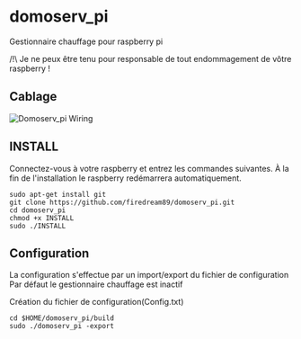# domoserv_pi
Gestionnaire chauffage pour raspberry pi

/!\ Je ne peux être tenu pour responsable de tout endommagement de vôtre raspberry !

## Cablage
![Domoserv_pi Wiring](https://i.postimg.cc/rpbB0h7N/domoserv-pi-wiring.png)

## INSTALL
Connectez-vous à votre raspberry et entrez les commandes suivantes.
À la fin de l'installation le raspberry redémarrera automatiquement.
```
sudo apt-get install git
git clone https://github.com/firedream89/domoserv_pi.git
cd domoserv_pi
chmod +x INSTALL
sudo ./INSTALL
```

## Configuration
La configuration s'effectue par un import/export du fichier de configuration
Par défaut le gestionnaire chauffage est inactif

Création du fichier de configuration(Config.txt)
```
cd $HOME/domoserv_pi/build
sudo ./domoserv_pi -export
```
